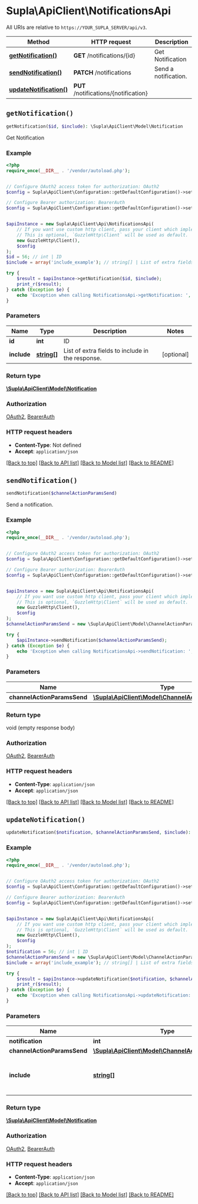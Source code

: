 # Supla\ApiClient\NotificationsApi

All URIs are relative to `https://YOUR_SUPLA_SERVER/api/v3`.

Method | HTTP request | Description
------------- | ------------- | -------------
[**getNotification()**](NotificationsApi.md#getNotification) | **GET** /notifications/{id} | Get Notification
[**sendNotification()**](NotificationsApi.md#sendNotification) | **PATCH** /notifications | Send a notification.
[**updateNotification()**](NotificationsApi.md#updateNotification) | **PUT** /notifications/{notification} | 


## `getNotification()`

```php
getNotification($id, $include): \Supla\ApiClient\Model\Notification
```

Get Notification

### Example

```php
<?php
require_once(__DIR__ . '/vendor/autoload.php');


// Configure OAuth2 access token for authorization: OAuth2
$config = Supla\ApiClient\Configuration::getDefaultConfiguration()->setAccessToken('YOUR_ACCESS_TOKEN');

// Configure Bearer authorization: BearerAuth
$config = Supla\ApiClient\Configuration::getDefaultConfiguration()->setAccessToken('YOUR_ACCESS_TOKEN');


$apiInstance = new Supla\ApiClient\Api\NotificationsApi(
    // If you want use custom http client, pass your client which implements `GuzzleHttp\ClientInterface`.
    // This is optional, `GuzzleHttp\Client` will be used as default.
    new GuzzleHttp\Client(),
    $config
);
$id = 56; // int | ID
$include = array('include_example'); // string[] | List of extra fields to include in the response.

try {
    $result = $apiInstance->getNotification($id, $include);
    print_r($result);
} catch (Exception $e) {
    echo 'Exception when calling NotificationsApi->getNotification: ', $e->getMessage(), PHP_EOL;
}
```

### Parameters

Name | Type | Description  | Notes
------------- | ------------- | ------------- | -------------
 **id** | **int**| ID |
 **include** | [**string[]**](../Model/string.md)| List of extra fields to include in the response. | [optional]

### Return type

[**\Supla\ApiClient\Model\Notification**](../Model/Notification.md)

### Authorization

[OAuth2](../../README.md#OAuth2), [BearerAuth](../../README.md#BearerAuth)

### HTTP request headers

- **Content-Type**: Not defined
- **Accept**: `application/json`

[[Back to top]](#) [[Back to API list]](../../README.md#endpoints)
[[Back to Model list]](../../README.md#models)
[[Back to README]](../../README.md)

## `sendNotification()`

```php
sendNotification($channelActionParamsSend)
```

Send a notification.

### Example

```php
<?php
require_once(__DIR__ . '/vendor/autoload.php');


// Configure OAuth2 access token for authorization: OAuth2
$config = Supla\ApiClient\Configuration::getDefaultConfiguration()->setAccessToken('YOUR_ACCESS_TOKEN');

// Configure Bearer authorization: BearerAuth
$config = Supla\ApiClient\Configuration::getDefaultConfiguration()->setAccessToken('YOUR_ACCESS_TOKEN');


$apiInstance = new Supla\ApiClient\Api\NotificationsApi(
    // If you want use custom http client, pass your client which implements `GuzzleHttp\ClientInterface`.
    // This is optional, `GuzzleHttp\Client` will be used as default.
    new GuzzleHttp\Client(),
    $config
);
$channelActionParamsSend = new \Supla\ApiClient\Model\ChannelActionParamsSend(); // \Supla\ApiClient\Model\ChannelActionParamsSend

try {
    $apiInstance->sendNotification($channelActionParamsSend);
} catch (Exception $e) {
    echo 'Exception when calling NotificationsApi->sendNotification: ', $e->getMessage(), PHP_EOL;
}
```

### Parameters

Name | Type | Description  | Notes
------------- | ------------- | ------------- | -------------
 **channelActionParamsSend** | [**\Supla\ApiClient\Model\ChannelActionParamsSend**](../Model/ChannelActionParamsSend.md)|  |

### Return type

void (empty response body)

### Authorization

[OAuth2](../../README.md#OAuth2), [BearerAuth](../../README.md#BearerAuth)

### HTTP request headers

- **Content-Type**: `application/json`
- **Accept**: `application/json`

[[Back to top]](#) [[Back to API list]](../../README.md#endpoints)
[[Back to Model list]](../../README.md#models)
[[Back to README]](../../README.md)

## `updateNotification()`

```php
updateNotification($notification, $channelActionParamsSend, $include): \Supla\ApiClient\Model\Notification
```



### Example

```php
<?php
require_once(__DIR__ . '/vendor/autoload.php');


// Configure OAuth2 access token for authorization: OAuth2
$config = Supla\ApiClient\Configuration::getDefaultConfiguration()->setAccessToken('YOUR_ACCESS_TOKEN');

// Configure Bearer authorization: BearerAuth
$config = Supla\ApiClient\Configuration::getDefaultConfiguration()->setAccessToken('YOUR_ACCESS_TOKEN');


$apiInstance = new Supla\ApiClient\Api\NotificationsApi(
    // If you want use custom http client, pass your client which implements `GuzzleHttp\ClientInterface`.
    // This is optional, `GuzzleHttp\Client` will be used as default.
    new GuzzleHttp\Client(),
    $config
);
$notification = 56; // int | ID
$channelActionParamsSend = new \Supla\ApiClient\Model\ChannelActionParamsSend(); // \Supla\ApiClient\Model\ChannelActionParamsSend
$include = array('include_example'); // string[] | List of extra fields to include in the response.

try {
    $result = $apiInstance->updateNotification($notification, $channelActionParamsSend, $include);
    print_r($result);
} catch (Exception $e) {
    echo 'Exception when calling NotificationsApi->updateNotification: ', $e->getMessage(), PHP_EOL;
}
```

### Parameters

Name | Type | Description  | Notes
------------- | ------------- | ------------- | -------------
 **notification** | **int**| ID |
 **channelActionParamsSend** | [**\Supla\ApiClient\Model\ChannelActionParamsSend**](../Model/ChannelActionParamsSend.md)|  |
 **include** | [**string[]**](../Model/string.md)| List of extra fields to include in the response. | [optional]

### Return type

[**\Supla\ApiClient\Model\Notification**](../Model/Notification.md)

### Authorization

[OAuth2](../../README.md#OAuth2), [BearerAuth](../../README.md#BearerAuth)

### HTTP request headers

- **Content-Type**: `application/json`
- **Accept**: `application/json`

[[Back to top]](#) [[Back to API list]](../../README.md#endpoints)
[[Back to Model list]](../../README.md#models)
[[Back to README]](../../README.md)
